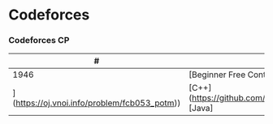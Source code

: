 Codeforces
========

### Codeforces CP

| # | Title | Solution | Difficulty |
|---| ----- | -------- | ---------- |
|1946|[Beginner Free Contest 53 - POTM
](https://oj.vnoi.info/problem/fcb053_potm)) | [C++](https://github.com/vohoangkh4ng/CompetitiveveProgramming/blob/main/48.cpp], [Java] | Easy
